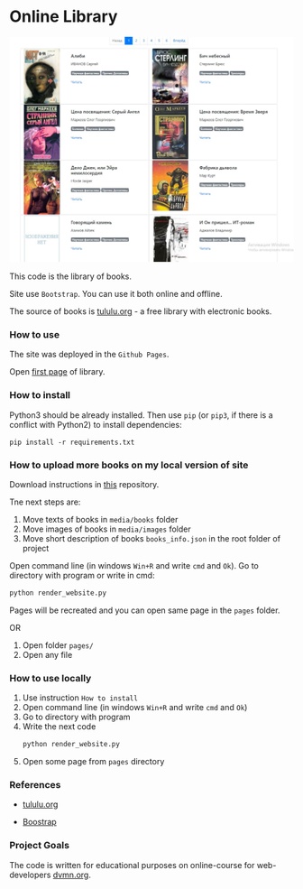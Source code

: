 # Online Library

![](static/media/SiteScreenShot.jpg)

This code is the library of books. 

Site use `Bootstrap`. You can use it both online and offline.
 
The source of books is [tululu.org](http://tululu.org/) - a free library with electronic books. 
    
### How to use

The site was deployed in the `Github Pages`.

Open [first page](https://kirillyabl.github.io/OnlineLibrary/pages/index1.html) of library.

### How to install

Python3 should be already installed. 
Then use `pip` (or `pip3`, if there is a conflict with Python2) to install dependencies:
```
pip install -r requirements.txt
```

### How to upload more books on my local version of site

Download instructions in [this](https://github.com/KirillYabl/tululu_parser) repository.

Tne next steps are:
1. Move texts of books in `media/books` folder
2. Move images of books in `media/images` folder
3. Move short description of books `books_info.json` in the root folder of project

Open command line (in windows `Win+R` and write `cmd` and `Ok`). Go to directory with program or write in cmd:

```sh
python render_website.py
```

Pages will be recreated and you can open same page in the `pages` folder.

OR

1. Open folder `pages/`
2. Open any file

### How to use locally

1. Use instruction `How to install`
2. Open command line (in windows `Win+R` and write `cmd` and `Ok`)
3. Go to directory with program
4. Write the next code
    ```sh
    python render_website.py
    ```
5. Open some page from `pages` directory

### References

- [tululu.org](http://tululu.org/)

- [Boostrap](https://getbootstrap.com/)

### Project Goals

The code is written for educational purposes on online-course for web-developers [dvmn.org](https://dvmn.org/).

